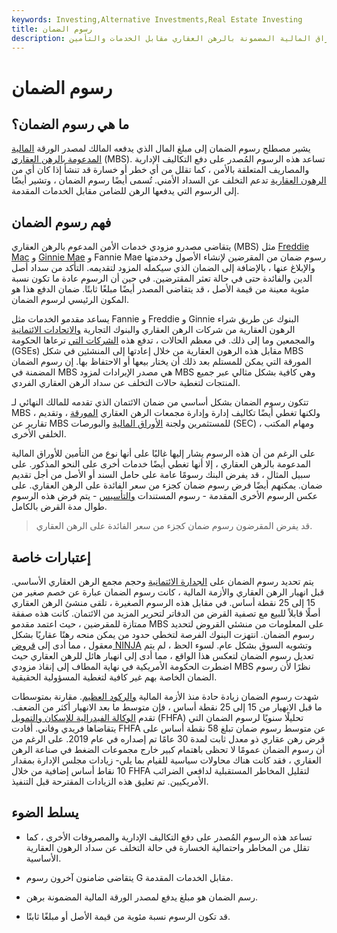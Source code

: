 ```yaml
---
keywords: Investing,Alternative Investments,Real Estate Investing
title: رسوم الضمان
description: رسوم الضمان هي النقاط الأساسية التي تدفعها البنوك لمقدمي الأوراق المالية المضمونة بالرهن العقاري مقابل الخدمات والتأمين.
---
```


# رسوم الضمان
## ما هي رسوم الضمان؟

يشير مصطلح رسوم الضمان إلى مبلغ المال الذي يدفعه المالك لمصدر الورقة [المالية المدعومة بالرهن العقاري](/mbs) (MBS). تساعد هذه الرسوم المُصدر على دفع التكاليف الإدارية والمصاريف المتعلقة بالأمن ، كما تقلل من أي خطر أو خسارة قد تنشأ إذا كان أي من [الرهون العقارية](/mortgage) تدعم التخلف عن السداد الأمني. تُسمى أيضًا رسوم الضمان ، وتشير أيضًا إلى الرسوم التي يدفعها الرهن للضامن مقابل الخدمات المقدمة.

## فهم رسوم الضمان

يتقاضى مصدرو مزودي خدمات الأمن المدعوم بالرهن العقاري (MBS) مثل [Freddie Mac](/freddiemac) و [Ginnie Mae](/ginniemae) و Fannie Mae رسوم ضمان من المقرضين لإنشاء الأصول وخدمتها والإبلاغ عنها ، بالإضافة إلى الضمان الذي سيكمله المزود لتقديمه. التأكد من سداد أصل الدين والفائدة حتى في حالة تعثر المقترضين. في حين أن الرسوم عادة ما تكون نسبة مئوية معينة من قيمة الأصل ، قد يتقاضى المصدر أيضًا مبلغًا ثابتًا. ضمان الدفع هذا هو المكون الرئيسي لرسوم الضمان.

يساعد مقدمو الخدمات مثل Fannie و Freddie و Ginnie البنوك عن طريق شراء الرهون العقارية من شركات الرهن العقاري والبنوك التجارية [والاتحادات الائتمانية](/creditunion) والمجمعين وما إلى ذلك. في معظم الحالات ، تدفع هذه [الشركات التي](/gse) ترعاها الحكومة (GSEs) مقابل هذه الرهون العقارية من خلال إعادتها إلى المنشئين في شكل MBS المورقة التي يمكن للمستلم بعد ذلك أن يختار بيعها أو الاحتفاظ بها. إن رسوم الضمان المضمنة في MBS هي مصدر الإيرادات لمزود MBS وهي كافية بشكل مثالي عبر جميع المنتجات لتغطية حالات التخلف عن سداد الرهن العقاري الفردي.

تتكون رسوم الضمان بشكل أساسي من ضمان الائتمان الذي تقدمه للمالك النهائي لـ MBS ، ولكنها تغطي أيضًا تكاليف إدارة وإدارة مجمعات الرهن العقاري [المورقة](/securitize) ، وتقديم تقارير عن MBS للمستثمرين ولجنة [الأوراق المالية](/sec) والبورصات (SEC) ، ومهام المكتب الخلفي الأخرى.

على الرغم من أن هذه الرسوم يشار إليها غالبًا على أنها نوع من التأمين للأوراق المالية المدعومة بالرهن العقاري ، إلا أنها تغطي أيضًا خدمات أخرى على النحو المذكور. على سبيل المثال ، قد يفرض البنك رسومًا عامة على حامل السند أو الأصل من أجل تقديم ضمان. يمكنهم أيضًا فرض رسوم ضمان كجزء من سعر الفائدة على الرهن العقاري. على عكس الرسوم الأخرى المقدمة - رسوم المستندات [والتأسيس](/origination-fee) - يتم فرض هذه الرسوم طوال مدة القرض بالكامل.

> قد يفرض المقرضون رسوم ضمان كجزء من سعر الفائدة على الرهن العقاري.

>

## إعتبارات خاصة

يتم تحديد رسوم الضمان على [الجدارة الائتمانية](/credit-worthiness) وحجم مجمع الرهن العقاري الأساسي. قبل انهيار الرهن العقاري والأزمة المالية ، كانت رسوم الضمان عبارة عن خصم صغير من 15 إلى 25 نقطة أساس. في مقابل هذه الرسوم الصغيرة ، تلقى منشئ الرهن العقاري أصلًا قابلاً للبيع مع تصفية القرض من الدفاتر لتحرير المزيد من الائتمان. كانت هذه صفقة ممتازة للمقرضين ، حيث اعتمد مقدمو MBS على المعلومات من منشئي القروض لتحديد رسوم الضمان. انتهزت البنوك الفرصة لتخطي حدود من يمكن منحه رهنًا عقاريًا بشكل معقول ، مما أدى إلى [قروض NINJA](/ninja-loan) وتشويه السوق بشكل عام. لسوء الحظ ، لم يتم تعديل رسوم الضمان لتعكس هذا الواقع ، مما أدى إلى انهيار هائل للرهن العقاري حيث اضطرت الحكومة الأمريكية في نهاية المطاف إلى إنقاذ مزودي MBS نظرًا لأن رسوم الضمان الخاصة بهم غير كافية لتغطية المسؤولية الحقيقية.

شهدت رسوم الضمان زيادة حادة منذ الأزمة المالية [والركود العظيم](/great-recession). مقارنة بمتوسطات ما قبل الانهيار من 15 إلى 25 نقطة أساس ، فإن متوسط ما بعد الانهيار أكثر من الضعف. تقدم [الوكالة الفيدرالية للإسكان والتمويل](/fhfa) (FHFA) تحليلًا سنويًا لرسوم الضمان التي يتقاضاها فريدي وفاني. أفادت FHFA عن متوسط رسوم ضمان تبلغ 58 نقطة أساس على قرض رهن عقاري ذو معدل ثابت لمدة 30 عامًا تم إصداره في عام 2019. على الرغم من أن رسوم الضمان عمومًا لا تحظى باهتمام كبير خارج مجموعات الضغط في صناعة الرهن العقاري ، فقد كانت هناك محاولات سياسية للقيام بما يلي- زيادات مجلس الإدارة بمقدار 10 نقاط أساس إضافية من خلال FHFA لتقليل المخاطر المستقبلية لدافعي الضرائب الأمريكيين. تم تعليق هذه الزيادات المقترحة قبل التنفيذ.

## يسلط الضوء

- تساعد هذه الرسوم المُصدر على دفع التكاليف الإدارية والمصروفات الأخرى ، كما تقلل من المخاطر واحتمالية الخسارة في حالة التخلف عن سداد الرهون العقارية الأساسية.

- يتقاضى ضامنون آخرون رسوم G مقابل الخدمات المقدمة.

- رسم الضمان هو مبلغ يدفع لمصدر الورقة المالية المضمونة برهن.

- قد تكون الرسوم نسبة مئوية من قيمة الأصل أو مبلغًا ثابتًا.


